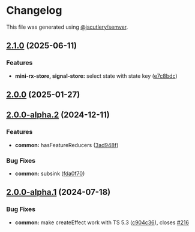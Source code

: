# Changelog

This file was generated using [@jscutlery/semver](https://github.com/jscutlery/semver).

## [2.1.0](https://github.com/spierala/mini-rx-store/compare/common-2.0.0...common-2.1.0) (2025-06-11)


### Features

* **mini-rx-store, signal-store:** select state with state key ([e7c8bdc](https://github.com/spierala/mini-rx-store/commit/e7c8bdc28eca29e84e594750aeef49de619a63e1))

## [2.0.0](https://github.com/spierala/mini-rx-store/compare/common-2.0.0-alpha.2...common-2.0.0) (2025-01-27)

## [2.0.0-alpha.2](https://github.com/spierala/mini-rx-store/compare/common-2.0.0-alpha.1...common-2.0.0-alpha.2) (2024-12-11)


### Features

* **common:** hasFeatureReducers ([3ad948f](https://github.com/spierala/mini-rx-store/commit/3ad948f94d57a884b7a8e0d03d46f1caac26b22c))


### Bug Fixes

* **common:** subsink ([fda0f70](https://github.com/spierala/mini-rx-store/commit/fda0f70652e64cabdd1a3e39670745c878dd26d3))

## [2.0.0-alpha.1](https://github.com/spierala/mini-rx-store/compare/common-2.0.0-alpha.0...common-2.0.0-alpha.1) (2024-07-18)


### Bug Fixes

* **common:** make createEffect work with TS 5.3 ([c904c36](https://github.com/spierala/mini-rx-store/commit/c904c368378f11b9e2ba8b65429237eb3c6be543)), closes [#216](https://github.com/spierala/mini-rx-store/issues/216)
